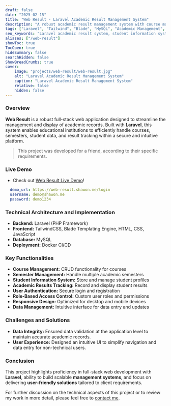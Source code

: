 ```yaml
---
draft: false
date: "2025-02-15"
title: "Web Result - Laravel Academic Result Management System"
description: "A robust academic result management system with course management, student information, and results tracking capabilities. Developed with Laravel, Tailwind, and MySQL, it showcases full-stack development expertise."
tags: ["Laravel", "Tailwind", "Blade", "MySQL", "Academic Management", "Full-Stack", "Web App", "PHP"]
seo_keywords: "Laravel academic result system, student information system, PHP result management, course management software, full-stack Laravel project, CRUD Laravel, Laravel authentication, academic web application"
aliases: ["/web-result"]
showToc: true
TocOpen: true
hideSummary: false
searchHidden: false
ShowBreadCrumbs: true
cover:
    image: "projects/web-result/web-result.jpg"
    alt: "Laravel Academic Result Management System"
    caption: "Laravel Academic Result Management System"
    relative: false
    hidden: false
---
```


### Overview

**Web Result** is a robust full-stack web application designed to streamline the management and display of academic records. Built with **Laravel**, this system enables educational institutions to efficiently handle courses, semesters, student data, and result tracking within a secure and intuitive platform.

  > This project was developed for a friend, according to their specific requirements.

### Live Demo 
- Check out [Web Result Live Demo](https://web-result.shawon.me)!

```yaml
  demo_url: https://web-result.shawon.me/login
  username: demo@shawon.me
  password: demo1234
```

### Technical Architecture and Implementation

- **Backend:** Laravel (PHP Framework)
- **Frontend:** TailwindCSS, Blade Templating Engine, HTML, CSS, JavaScript
- **Database:** MySQL
- **Deployment:** Docker CI/CD

### Key Functionalities

- **Course Management:** CRUD functionality for courses
- **Semester Management:** Handle multiple academic semesters
- **Student Information System:** Store and manage student profiles
- **Academic Results Tracking:** Record and display student results
- **User Authentication:** Secure login and registration
- **Role-Based Access Control:** Custom user roles and permissions
- **Responsive Design:** Optimized for desktop and mobile devices
- **Data Management:** Intuitive interface for data entry and updates

### Challenges and Solutions

- **Data Integrity:** Ensured data validation at the application level to maintain accurate academic records.
- **User Experience:** Designed an intuitive UI to simplify navigation and data entry for non-technical users.

### Conclusion

This project highlights proficiency in full-stack web development with **Laravel**, ability to build scalable **management systems**, and focus on delivering **user-friendly solutions** tailored to client requirements. 

For further discussion on the technical aspects of this project or to review my work in more detail, please feel free to [contact me](/contact).

